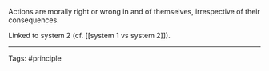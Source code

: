 Actions are morally right or wrong in and of themselves, irrespective of their consequences.

Linked to system 2 (cf. [[system 1 vs system 2]]).

_______________________
Tags: #principle 